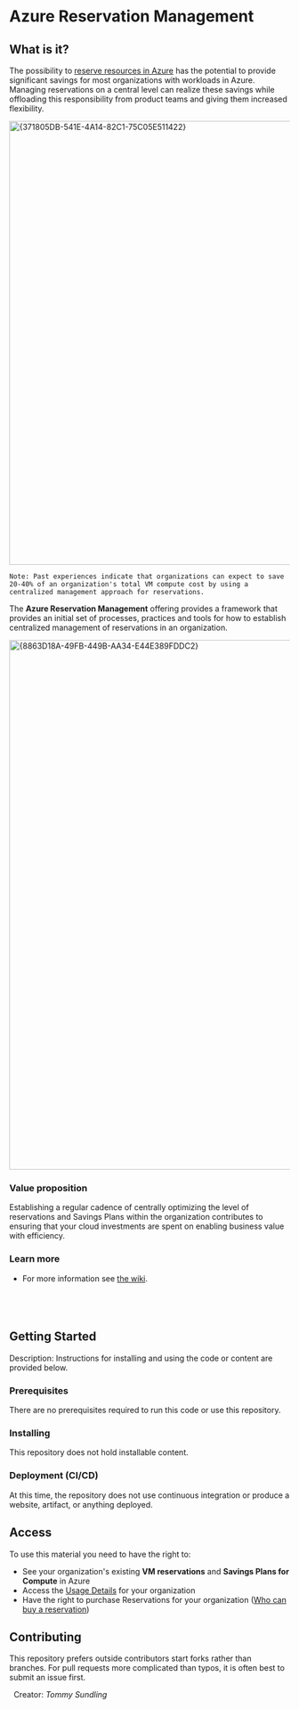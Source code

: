 
# Azure Reservation Management

## What is it?

The possibility to [reserve resources in Azure](https://docs.microsoft.com/en-us/azure/cost-management-billing/reservations/save-compute-costs-reservations) has the potential to provide significant savings for most organizations with workloads in Azure. Managing reservations on a central level can realize these savings while offloading this responsibility from product teams and giving them increased flexibility.

<img width="1459" height="797" alt="{371805DB-541E-4A14-82C1-75C05E511422}" src="https://github.com/user-attachments/assets/8e93c925-44be-4015-9d28-a6b159669511" />


`
Note: Past experiences indicate that organizations can expect to save 20-40% of an organization's total VM compute cost by using a centralized management approach for reservations.
`

The **Azure Reservation Management** offering provides a framework that provides an initial set of processes, practices and tools for how to establish centralized management of reservations in an organization.

<img width="1305" height="951" alt="{8863D18A-49FB-449B-AA34-E44E389FDDC2}" src="https://github.com/user-attachments/assets/00e62b60-7aaf-493d-89de-12530d1c9b1c" />

### Value proposition

Establishing a regular cadence of centrally optimizing the level of reservations and Savings Plans within the organization contributes to ensuring that your cloud investments are spent on enabling business value with efficiency.

### Learn more

- For more information see [the wiki](/docs/home.md).

&nbsp;
-----------------------------------------------------------------

## Getting Started

Description: Instructions for installing and using the code or content are provided below.

### Prerequisites

There are no prerequisites required to run this code or use this repository.

### Installing

This repository does not hold installable content.

### Deployment (CI/CD)

At this time, the repository does not use continuous integration or produce a website, artifact, or anything deployed.

## Access

To use this material you need to have the right to:

- See your organization's existing **VM reservations** and **Savings Plans for Compute** in Azure
- Access the [Usage Details](https://learn.microsoft.com/en-us/azure/cost-management-billing/understand/download-azure-daily-usage) for your organization
- Have the right to purchase Reservations for your organization ([Who can buy a reservation](https://learn.microsoft.com/en-us/azure/cost-management-billing/reservations/prepare-buy-reservation#who-can-buy-a-reservation))

## Contributing

This repository prefers outside contributors start forks rather than branches. For pull requests more complicated than typos, it is often best to submit an issue first.

&nbsp;
Creator: *Tommy Sundling*
